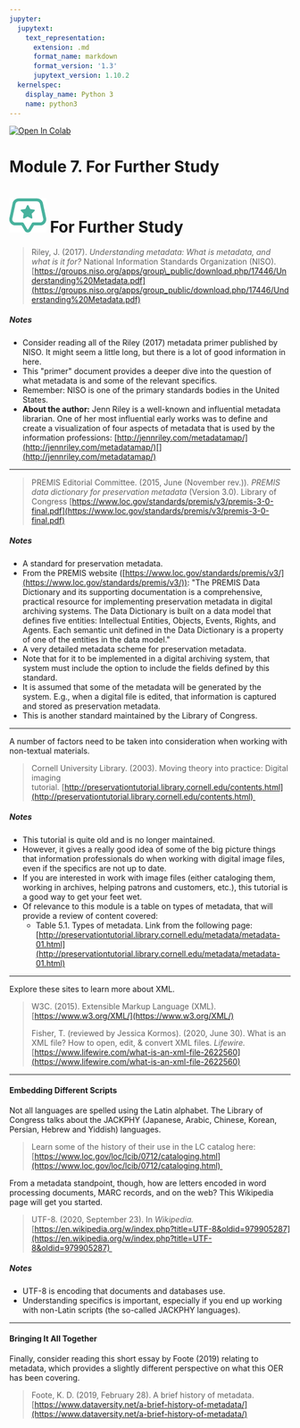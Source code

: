 ```yaml
---
jupyter:
  jupytext:
    text_representation:
      extension: .md
      format_name: markdown
      format_version: '1.3'
      jupytext_version: 1.10.2
  kernelspec:
    display_name: Python 3
    name: python3
---
```


<!-- #region id="view-in-github" colab_type="text" -->
<a href="https://colab.research.google.com/github/e3la/Organizing-Information-in-Information-Agencies/blob/master/mod7_t.ipynb" target="_parent"><img src="https://colab.research.google.com/assets/colab-badge.svg" alt="Open In Colab"/></a>
<!-- #endregion -->

<!-- #region id="CGYiDuGQA6Ma" -->
Module 7. For Further Study
===========================

 **![](recommend-icon.png) For Further Study**
=================================================================================================

> Riley, J. (2017). _Understanding metadata: What is metadata, and what is it for?_ National Information Standards Organization (NISO). [https://groups.niso.org/apps/group\_public/download.php/17446/Understanding%20Metadata.pdf](https://groups.niso.org/apps/group_public/download.php/17446/Understanding%20Metadata.pdf)

##### Notes

*   Consider reading all of the Riley (2017) metadata primer published by NISO. It might seem a little long, but there is a lot of good information in here.
*   This "primer" document provides a deeper dive into the question of what metadata is and some of the relevant specifics.
*   Remember: NISO is one of the primary standards bodies in the United States.
*   **About the author:** Jenn Riley is a well-known and influential metadata librarian. One of her most influential early works was to define and create a visualization of four aspects of metadata that is used by the information professions: [http://jennriley.com/metadatamap/](http://jennriley.com/metadatamap/)[](http://jennriley.com/metadatamap/)

* * *

> PREMIS Editorial Committee. (2015, June (November rev.))_. PREMIS data dictionary for preservation metadata_ (Version 3.0). Library of Congress [https://www.loc.gov/standards/premis/v3/premis-3-0-final.pdf](https://www.loc.gov/standards/premis/v3/premis-3-0-final.pdf)

##### Notes

*   A standard for preservation metadata.
*   From the PREMIS website ([https://www.loc.gov/standards/premis/v3/](https://www.loc.gov/standards/premis/v3/)): "The PREMIS Data Dictionary and its supporting documentation is a comprehensive, practical resource for implementing preservation metadata in digital archiving systems. The Data Dictionary is built on a data model that defines five entities: Intellectual Entities, Objects, Events, Rights, and Agents. Each semantic unit defined in the Data Dictionary is a property of one of the entities in the data model."
*   A very detailed metadata scheme for preservation metadata.
*   Note that for it to be implemented in a digital archiving system, that system must include the option to include the fields defined by this standard.
*   It is assumed that some of the metadata will be generated by the system. E.g., when a digital file is edited, that information is captured and stored as preservation metadata.
*   This is another standard maintained by the Library of Congress.

* * *

A number of factors need to be taken into consideration when working with non-textual materials.

> Cornell University Library. (2003). Moving theory into practice: Digital imaging tutorial. [http://preservationtutorial.library.cornell.edu/contents.html](http://preservationtutorial.library.cornell.edu/contents.html) 

##### Notes

*   This tutorial is quite old and is no longer maintained.
*   However, it gives a really good idea of some of the big picture things that information professionals do when working with digital image files, even if the specifics are not up to date. 
*   If you are interested in work with image files (either cataloging them, working in archives, helping patrons and customers, etc.), this tutorial is a good way to get your feet wet.
*   Of relevance to this module is a table on types of metadata, that will provide a review of content covered:
    *   Table 5.1. Types of metadata. Link from the following page: [http://preservationtutorial.library.cornell.edu/metadata/metadata-01.html](http://preservationtutorial.library.cornell.edu/metadata/metadata-01.html)

* * *

Explore these sites to learn more about XML.

> W3C. (2015). Extensible Markup Language (XML). [https://www.w3.org/XML/](https://www.w3.org/XML/)
> 
> Fisher, T. (reviewed by Jessica Kormos). (2020, June 30). What is an XML file? How to open, edit, & convert XML files. _Lifewire._ [https://www.lifewire.com/what-is-an-xml-file-2622560](https://www.lifewire.com/what-is-an-xml-file-2622560)

* * *

#### Embedding Different Scripts

Not all languages are spelled using the Latin alphabet. The Library of Congress talks about the JACKPHY (Japanese, Arabic, Chinese, Korean, Persian, Hebrew and Yiddish) languages.

> Learn some of the history of their use in the LC catalog here: [https://www.loc.gov/loc/lcib/0712/cataloging.html](https://www.loc.gov/loc/lcib/0712/cataloging.html) 

From a metadata standpoint, though, how are letters encoded in word processing documents, MARC records, and on the web? This Wikipedia page will get you started. 

> UTF-8. (2020, September 23). In _Wikipedia._ [https://en.wikipedia.org/w/index.php?title=UTF-8&oldid=979905287](https://en.wikipedia.org/w/index.php?title=UTF-8&oldid=979905287) 

##### Notes

*   UTF-8 is encoding that documents and databases use.
*   Understanding specifics is important, especially if you end up working with non-Latin scripts (the so-called JACKPHY languages).

* * *

#### Bringing It All Together

Finally, consider reading this short essay by Foote (2019) relating to metadata, which provides a slightly different perspective on what this OER has been covering. 

> Foote, K. D. (2019, February 28). A brief history of metadata. [https://www.dataversity.net/a-brief-history-of-metadata/](https://www.dataversity.net/a-brief-history-of-metadata/)
<!-- #endregion -->
